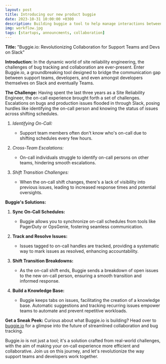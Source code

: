 ```yaml
---
layout: post
title: Introducing our new product buggie
date: 2023-10-31 10:00:00 +0300
description: Building buggie a tool to help manage interactions between support teams better
img: workflow.jpg
tags: [startups, announcments, collaboration]
---
```


**Title:**
"Buggie.io: Revolutionizing Collaboration for Support Teams and Devs on Slack"

**Introduction:**
In the dynamic world of site reliability engineering, the challenges of bug tracking and collaboration are ever-present. Enter Buggie.io, a groundbreaking tool designed to bridge the communication gap between support teams, developers, and even amongst developers themselves on Slack and eventually Teams.

**The Challenge:**
Having spent the last three years as a Site Reliability Engineer, the on-call experience brought forth a set of challenges. Escalations on bugs and production issues flooded in through Slack, posing hurdles like identifying the on-call person and knowing the status of issues across shifting schedules.

1. *Identifying On-Call:*
   - Support team members often don't know who's on-call due to shifting schedules every few hours.

2. *Cross-Team Escalations:*
   - On-call individuals struggle to identify on-call persons on other teams, hindering smooth escalations.

3. *Shift Transition Challenges:*
   - When the on-call shift changes, there's a lack of visibility into previous issues, leading to increased response times and potential oversights.

**Buggie's Solutions:**

1. **Sync On-Call Schedules:**
   - Buggie allows you to synchronize on-call schedules from tools like PagerDuty or OpsGenie, fostering seamless communication.

2. **Track and Resolve Issues:**
   - Issues tagged to on-call handles are tracked, providing a systematic way to mark issues as resolved, enhancing accountability.

3. **Shift Transition Breakdowns:**
   - As the on-call shift ends, Buggie sends a breakdown of open issues to the new on-call person, ensuring a smooth transition and informed response.

4. **Build a Knowledge Base:**
   - Buggie keeps tabs on issues, facilitating the creation of a knowledge base. Automatic suggestions and tracking recurring issues empower teams to automate and prevent repetitive workloads.

**Get a Sneak Peek:**
Curious about what Buggie.io is building? Head over to [buggie.io](https://buggie.io/) for a glimpse into the future of streamlined collaboration and bug tracking.

Buggie.io is not just a tool; it's a solution crafted from real-world challenges, with the aim of making your on-call experience more efficient and collaborative. Join us on this journey, and let's revolutionize the way support teams and developers work together.
